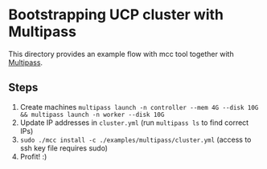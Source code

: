 # Bootstrapping UCP cluster with Multipass

This directory provides an example flow with mcc tool together with [Multipass](http://multipass.run/).

## Steps

1. Create machines `multipass launch -n controller --mem 4G --disk 10G && multipass launch -n worker --disk 10G`
2. Update IP addresses in `cluster.yml` (run `multipass ls` to find correct IPs)
3. `sudo ./mcc install -c ./examples/multipass/cluster.yml` (access to ssh key file requires sudo)
4. Profit! :)
